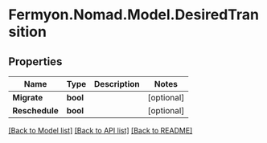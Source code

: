 # Fermyon.Nomad.Model.DesiredTransition

## Properties

Name | Type | Description | Notes
------------ | ------------- | ------------- | -------------
**Migrate** | **bool** |  | [optional] 
**Reschedule** | **bool** |  | [optional] 

[[Back to Model list]](../README.md#documentation-for-models) [[Back to API list]](../README.md#documentation-for-api-endpoints) [[Back to README]](../README.md)


